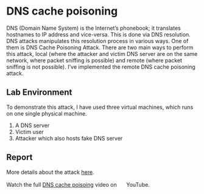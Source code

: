 # DNS cache poisoning
DNS (Domain Name System) is the Internet’s phonebook; it translates hostnames
to IP address and vice-versa. This is done via DNS resolution. DNS attacks
manipulates this resolution process in various ways. One of them is DNS Cache
Poisoning Attack. There are two main ways to perform this attack, local (where
the attacker and victim DNS server are on the same network, where packet
sniffing is possible) and remote (where packet sniffing is not possible). I've
implemented the remote DNS cache poisoning attack. 


## Lab Environment
To demonstrate this attack, I have used three virtual machines, which runs on one
single physical machine.
1. A DNS server
2. Victim user
3. Attacker which also hosts fake DNS server 

## Report
More details about the attack [here](https://github.com/iamsanjaymalakar/dns_cache_poisoning/blob/master/report.pdf).


Watch the full [DNS cache poisoing](https://www.youtube.com/watch?v=-oCMsx-ntHE) video on <img src="https://raw.githubusercontent.com/FortAwesome/Font-Awesome/6.x/svgs/brands/youtube.svg" height="16" width="16" style="margin-left:5px;">YouTube.

